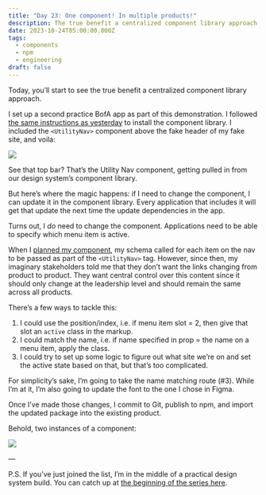 ```yaml
---
title: "Day 23: One component! In multiple products!"
description: The true benefit a centralized component library approach.
date: 2023-10-24T05:00:00.000Z
tags:
  - components
  - npm
  - engineering
draft: false
---
```

Today, you’ll start to see the true benefit a centralized component library approach.

I set up a second practice BofA app as part of this demonstration. I followed [the same instructions as yesterday](https://practicaldesignsystems.com/daily/day-22-import-a-component-into-the-origin-product/) to install the component library. I included the `<UtilityNav>` component above the fake header of my fake site, and voila:

![](/assets/i/post-bofa-24-1.png)

See that top bar? That’s the Utility Nav component, getting pulled in from our design system’s component library.

But here’s where the magic happens: if I need to change the component, I can update it in the component library. Every application that includes it will get that update the next time the update dependencies in the app.

Turns out, I *do* need to change the component. Applications need to be able to specify which menu item is active. 

When I [planned my component](https://practicaldesignsystems.com/daily/day-18-planning-my-new-component/), my schema called for each item on the nav to be passed as part of the `<UtilityNav>` tag. However, since then, my imaginary stakeholders told me that they don’t want the links changing from product to product. They want central control over this content since it should only change at the leadership level and should remain the same across all products.

There’s a few ways to tackle this: 

1. I could use the position/index, i.e. if menu item slot = 2, then give that slot an `active` class in the markup. 
2. I could match the name, i.e. if name specified in prop = the name on a menu item, apply the class. 
3. I could try to set up some logic to figure out what site we’re on and set the active state based on that, but that’s too complicated. 

For simplicity’s sake, I’m going to take the name matching route (#3).  While I’m at it, I’m also going to update the font to the one I chose in Figma. 

Once I’ve made those changes, I commit to Git, publish to npm, and import the updated package into the existing product. 

Behold, two instances of a component:

![](/assets/i/post-bofa-24-2.png)

—

P.S. If you’ve just joined the list, I’m in the middle of a practical design system build. You can catch up at [the beginning of the series here](https://practicaldesignsystems.com/daily/let-s-build-a-design-system/).